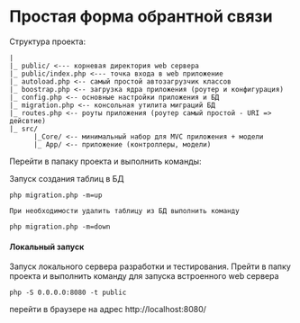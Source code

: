# Простая форма обрантной связи
Структура проекта:
```
|
|_ public/ <--- корневая директория web сервера
|_ public/index.php <--- точка входа в web приложение
|_ autoload.php <-- самый простой автозагрузчик классов
|_ boostrap.php <-- загрузка ядра приложения (роутер и конфигурация)
|_ config.php <-- основные настройки приложения и БД
|_ migration.php <-- консольная утилита миграций БД
|_ routes.php <-- роуты приложения (роутер самый простой - URI => дейсвтие)
|_ src/
      |_Core/ <-- минимальный набор для MVC приложения + модели
      |_ App/ <-- приложение (контроллеры, модели)
```
Перейти в папаку проекта и выполнить команды:

Запуск создания таблиц в БД
```
php migration.php -m=up
```
``При необходимости удалить таблицу из БД выполнить команду``

``
php migration.php -m=down
``

#### Локальный запуск
Запуск локального сервера разработки и тестирования. Прейти в папку проекта и выполнить команду для запуска 
встроенного web сервера
```
php -S 0.0.0.0:8080 -t public
```
перейти в браузере на адрес http://localhost:8080/
